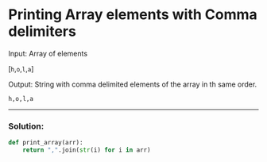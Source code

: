 # Printing Array elements with Comma delimiters

Input: Array of elements

[`h`,`o`,`l`,`a`]

Output: String with comma delimited elements of the array in th same order.

`h,o,l,a`

---

### Solution:

```python
def print_array(arr):
    return ",".join(str(i) for i in arr)
```
